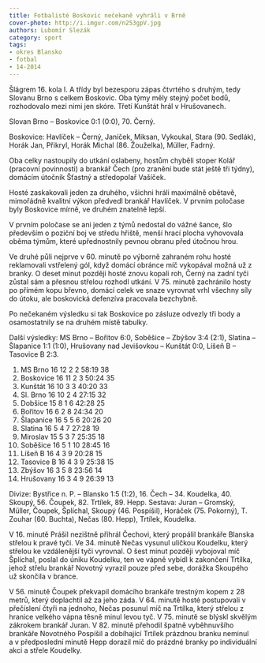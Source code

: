 ```yaml
---
title: Fotbalisté Boskovic nečekaně vyhráli v Brně
cover-photo: http://i.imgur.com/n253gpV.jpg
authors: Lubomír Slezák
category: sport
tags:
- okres Blansko
- fotbal
- 14-2014
---
```


Šlágrem 16. kola I. A třídy byl bezesporu zápas čtvrtého s druhým, tedy Slovanu Brno s celkem Boskovic. Oba týmy měly stejný počet bodů, rozhodovalo mezi nimi jen skóre. Třetí Kunštát hrál v Hrušovanech.

Slovan Brno – Boskovice 0:1 (0:0), 70. Černý.

Boskovice: Havlíček – Černý, Janíček, Miksan, Vykoukal, Stara (90. Sedlák), Horák Jan, Přikryl, Horák Michal (86. Žouželka), Müller, Fadrný.

Oba celky nastoupily do utkání oslabeny, hostům chyběli stoper Kolář (pracovní povinnosti) a brankář Čech (pro zranění bude stát ještě tři týdny), domácím útočník Šťastný a středopolař Vašíček.

Hosté zaskakovali jeden za druhého, všichni hráli maximálně obětavě, mimořádně kvalitní výkon předvedl brankář Havlíček. V prvním poločase byly Boskovice mírně, ve druhém znatelně lepší.

V prvním poločase se ani jeden z týmů nedostal do vážné šance, šlo především o poziční boj ve středu hřiště, menší hrací plocha vyhovovala oběma týmům, které upřednostnily pevnou obranu před útočnou hrou.

Ve druhé půli nejprve v 60. minutě po výborně zahraném rohu hosté reklamovali vstřelený gól, když domácí obránce míč vykopával možná už z branky. O deset minut později hosté znovu kopali roh, Černý na zadní tyči zůstal sám a přesnou střelou rozhodl utkání. V 75. minutě zachránilo hosty po přímém kopu břevno, domácí celek ve snaze vyrovnat vrhl všechny síly do útoku, ale boskovická defenzíva pracovala bezchybně.

Po nečekaném výsledku si tak Boskovice po zásluze odvezly tři body a osamostatnily se na druhém místě tabulky.

Další výsledky: MS Brno – Bořitov 6:0, Soběšice – Zbýšov 3:4 (2:1), Slatina – Šlapanice 1:1 (1:0), Hrušovany nad Jevišovkou – Kunštát 0:0, Líšeň B – Tasovice B 2:3.

1. MS Brno 	16 12 2 2 	58:19 	38
2. Boskovice 	16 11 2 3 	50:24 	35
3. Kunštát 	16 10 3 3 	40:20 	33
4. Sl. Brno 	16 10 2 4 	27:15 	32
5. Dobšice 	15 8 1 6 	42:28 	25
6. Bořitov 	16 6 2 8 	24:34 	20
7. Šlapanice 	16 5 5 6 	20:26 	20
8. Slatina 	16 5 4 7 	27:28 	19
9. Miroslav 	15 5 3 7 	25:35 	18
10. Soběšice 	16 5 1 10 	28:45 	16
11. Líšeň B 	16 4 3 9 	20:28 	15
12. Tasovice B 	16 4 3 9 	25:38 	15 
13. Zbýšov 	16 3 5 8 	23:56 	14
14. Hrušovany 	16 3 4 9 	26:39 	13

Divize: Bystřice n. P. – Blansko 1:5 (1:2), 16. Čech – 34. Koudelka, 40. Skoupý, 56. Čoupek, 82. Trtílek, 89. Hepp.
Sestava: Juran – Gromský, Müller, Čoupek, Šplíchal, Skoupý (46. Pospíšil), Horáček (75. Pokorný), T. Zouhar (60. Buchta), Nečas (80. Hepp), Trtílek, Koudelka.

V 16. minutě Prášil nezištně přihrál Čechovi, který propálil brankáře Blanska střelou k pravé tyči. Ve 34. minutě Nečas vysunul uličkou Koudelku, který střelou ke vzdálenější tyči vyrovnal. O šest minut později vybojoval míč Šplíchal, poslal do úniku Koudelku, ten ve vápně vybídl k zakončení Trtílka, jehož střelu brankář Novotný vyrazil pouze před sebe, dorážka Skoupého už skončila v brance.

V 56. minutě Čoupek překvapil domácího brankáře trestným kopem z 28 metrů, který doplachtil až za jeho záda. V 64. minutě hosté postupovali v přečíslení čtyři na jednoho, Nečas posunul míč na Trtílka, který střelou z hranice velkého vápna těsně minul levou tyč. V 75. minutě se blýskl skvělým zákrokem brankář Juran. V 82. minutě přehodil špatně vyběhnuvšího brankáře Novotného Pospíšil a dobíhající Trtílek prázdnou branku neminul a v předposlední minutě Hepp dorazil míč do prázdné branky po individuální akci a střele Koudelky.